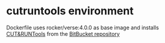 # cutruntools environment

Dockerfile uses rocker/verse:4.0.0 as base image and installs [CUT&RUNTools](https://genomebiology.biomedcentral.com/articles/10.1186/s13059-019-1802-4) from the [BitBucket repository](https://bitbucket.org/qzhudfci/cutruntools)
